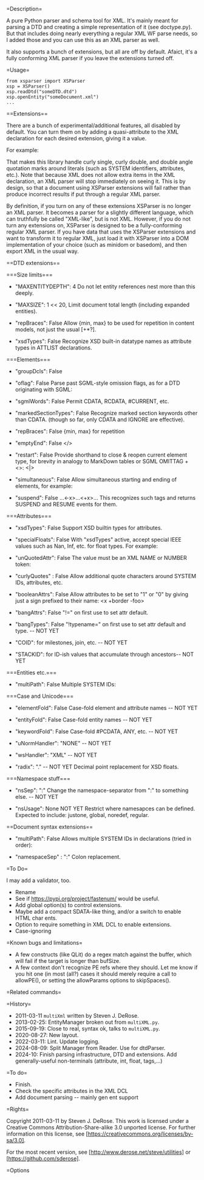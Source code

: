 =Description=

A pure Python parser and schema tool for XML. It's mainly meant for parsing
a DTD and creating a simple representation of it (see doctype.py).
But that includes doing nearly everything a regular XML WF parse needs, so I
added those and you can use this as an XML parser as well.

It also supports a bunch of extensions, but all are off by default. Afaict,
it's a fully conforming XML parser if you leave the extensions turned off.

=Usage=

    from xsparser import XSParser
    xsp = XSParser()
    xsp.readDtd("someDTD.dtd")
    xsp.openEntity("someDocument.xml")
    ...


==Extensions==

There are a bunch of experimental/additional features, all disabled by default.
You can turn them on by adding a quasi-attribute to the XML declaration
for each desired extension, giving it a value.

For example:
    <?xml version="1.1" encoding="utf-8" curlyQuotes="1"?>

That makes this library handle curly single, curly double, and double angle
quotation marks around literals (such as SYSTEM identifiers, attributes, etc.).
Note that because XML does not allow extra items in the XML declaration,
an XML parser will stop immediately on seeing it. This is by design, so that
a document using XSParser extensions will fail rather than produce incorrect
results if put through a regular XML parser.

By definition, if you turn on any of these extensions XSParser is no longer
an XML parser. It becomes a parser for a slightly different language, which
can truthfully be called "XML-like", but is not XML. However, if you do not
turn any extensions on, XSParser is designed to be a fully-conforming
regular XML parser. If you have data that uses the XSParser extensions and
want to transform it to regular XML, just load it with XSParser into a DOM
implementation of your choice (such as minidom or basedom), and then export
XML in the usual way.

==DTD extensions==

===Size limits===

* "MAXENTITYDEPTH": 4
Do not let entity references nest more than this deeply.

* "MAXSIZE": 1 << 20,
Limit document total length (including expanded entities).

* "repBraces": False
Allow {min, max} to be used for repetition
in content models, not just the usual [+*?].

* "xsdTypes": False
Recognize XSD built-in datatype names as attribute types in ATTLIST declarations.


===Elements===

* "groupDcls": False
    <!ELEMENT (x|y|z)...>

* "oflag": False
    Parse past SGML-style omission flags, as for a DTD originating with SGML:
    <!ELEMENT - O foo...>

* "sgmlWords": False
    Permit CDATA, RCDATA, #CURRENT, etc.

* "markedSectionTypes": False
    Recognize marked section keywords other than CDATA.
(though so far, only CDATA and IGNORE are effective).

* "repBraces": False
    {min, max} for repetition

* "emptyEnd": False
    </>

* "restart": False
    Provide shorthand to close & reopen current element type,
for brevity in analogy to MarkDown tables or SGML OMITTAG + <>:
    <|>

* "simultaneous": False
    Allow simultaneous starting and ending of elements, for example:

* "suspend": False
    <x>...<-x>...<+x>...</x>
This recognizes such tags and returns SUSPEND and RESUME events for them.


===Attributes===

* "xsdTypes": False
    Support XSD builtin types for attributes.

* "specialFloats": False
    With "xsdTypes" active, accept special IEEE values such as Nan, Inf, etc.
for float types. For example:
    <foo x="1.2" y="-Inf">

* "unQuotedAttr": False
The value must be an XML NAME or NUMBER token:
    <p x=foo>

* "curlyQuotes" : False
    Allow additional quote characters around SYSTEM IDs, attributes, etc.

* "booleanAttrs": False
    Allow attributes to be set to "1" or "0" by giving just a sign prefixed
to their name:
    <x +border -foo>

* "bangAttrs": False
    "!=" on first use to set attr default.

* "bangTypes": False
    "!typename=" on first use to set attr default and type. -- NOT YET

* "COID": for milestones, join, etc. -- NOT YET

* "STACKID": for ID-ish values that accumulate through ancestors-- NOT YET


===Entities etc.===

* "multiPath": False
    Multiple SYSTEM IDs:
    <!ENTITY chap1  SYSTEM "path1" "path2"...>


===Case and Unicode===

* "elementFold": False
Case-fold element and attribute names -- NOT YET

* "entityFold": False
Case-fold entity names -- NOT YET

* "keywordFold": False
Case-fold #PCDATA, ANY, etc. -- NOT YET

* "uNormHandler": "NONE" -- NOT YET

* "wsHandler": "XML" -- NOT YET

* "radix": "." -- NOT YET
Decimal point replacement for XSD floats.


===Namespace stuff===

* "nsSep": ":"
    Change the namespace-separator from ":" to something else. -- NOT YET

* "nsUsage": None NOT YET
    Restrict where namesapces can be defined.
Expected to include: justone, global, noredef, regular.


==Document syntax extensions==

* "multiPath": False
Allows multiple SYSTEM IDs in declarations (tried in order):
    <!ENITY foo SYSTEM "c:\\myDocs\\chap1.xml" "/Users/abc/Documents/XML/chap1.xml"?>


* "namespaceSep" : ":"
Colon replacement.


=To Do=

I may add a validator, too.


* Rename
* See if https://pypi.org/project/fastenum/ would be useful.
* Add global option(s) to control extensions.
* Maybe add a compact SDATA-like thing, and/or a switch to enable HTML char ents.
* Option to require something in XML DCL to enable extensions.
* Case-ignoring


=Known bugs and limitations=

* A few constructs (like QLit) do a regex match against the buffer, which will
fail if the target is longer than bufSize.
* A few context don't recognize PE refs where they should. Let me know if you
hit one (in most (all?) cases it should merely require a call to allowPE(),
or setting the allowParams options to skipSpaces().


=Related commands=


=History=

* 2011-03-11 `multiXml` written by Steven J. DeRose.
* 2013-02-25: EntityManager broken out from `multiXML.py`.
* 2015-09-19: Close to real, syntax ok, talks to `multiXML.py`.
* 2020-08-27: New layout.
* 2022-03-11: Lint. Update logging.
* 2024-08-09: Split Manager from Reader. Use for dtdParser.
* 2024-10: Finish parsing infrastructure, DTD and extensions.
Add generally-useful non-terminals (attribute, int, float, tags,...)


=To do=

* Finish.
* Check the specific attributes in the XML DCL
* Add document parsing -- mainly gen ent support


=Rights=

Copyright 2011-03-11 by Steven J. DeRose. This work is licensed under a
Creative Commons Attribution-Share-alike 3.0 unported license.
For further information on this license, see
[https://creativecommons.org/licenses/by-sa/3.0].

For the most recent version, see [http://www.derose.net/steve/utilities]
or [https://github.com/sderose].


=Options
